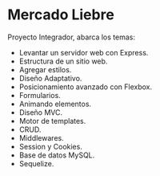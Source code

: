 # Mercado Liebre

Proyecto Integrador, abarca los temas:

- Levantar un servidor web con Express.  
- Estructura de un sitio web.  
- Agregar estilos.  
- Diseño Adaptativo.  
- Posicionamiento avanzado con Flexbox.  
- Formularios.  
- Animando elementos.  
- Diseño MVC.  
- Motor de templates.  
- CRUD.  
- Middlewares.  
- Session y Cookies.  
- Base de datos MySQL.  
- Sequelize.


